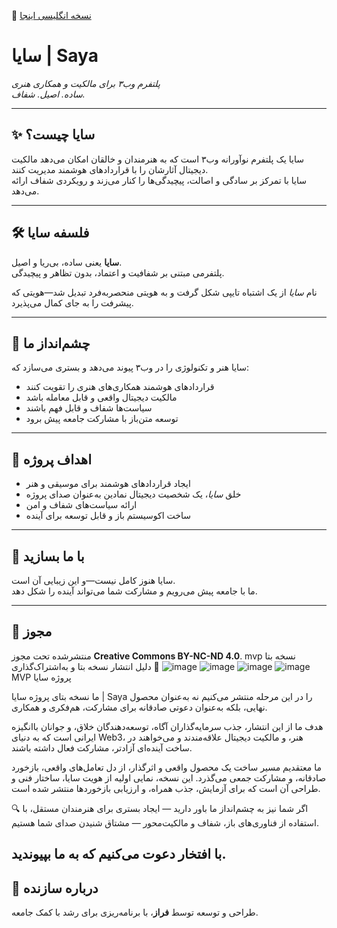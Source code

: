 📄 [نسخه انگلیسی اینجا](./README.en.md)

# سایا | Saya  
*پلتفرم وب۳ برای مالکیت و همکاری هنری*  
*ساده. اصیل. شفاف.*

---

## ✨ سایا چیست؟  

سایا یک پلتفرم نوآورانه وب۳ است که به هنرمندان و خالقان امکان می‌دهد مالکیت دیجیتال آثارشان را با قراردادهای هوشمند مدیریت کنند.  
سایا با تمرکز بر سادگی و اصالت، پیچیدگی‌ها را کنار می‌زند و رویکردی شفاف ارائه می‌دهد.

---

## 🛠️ فلسفه سایا  

**سایا** یعنی ساده، بی‌ریا و اصیل.  
پلتفرمی مبتنی بر شفافیت و اعتماد، بدون تظاهر و پیچیدگی.  

نام *سایا* از یک اشتباه تایپی شکل گرفت و به هویتی منحصربه‌فرد تبدیل شد—هویتی که پیشرفت را به جای کمال می‌پذیرد.

---

## 🚀 چشم‌انداز ما  

سایا هنر و تکنولوژی را در وب۳ پیوند می‌دهد و بستری می‌سازد که:  
- قراردادهای هوشمند همکاری‌های هنری را تقویت کنند  
- مالکیت دیجیتال واقعی و قابل معامله باشد  
- سیاست‌ها شفاف و قابل فهم باشند  
- توسعه متن‌باز با مشارکت جامعه پیش برود  

---

## 🎯 اهداف پروژه  

- ایجاد قراردادهای هوشمند برای موسیقی و هنر  
- خلق *سایا*، یک شخصیت دیجیتال نمادین به‌عنوان صدای پروژه  
- ارائه سیاست‌های شفاف و امن  
- ساخت اکوسیستم باز و قابل توسعه برای آینده  

---

## 🤝 با ما بسازید  

سایا هنوز کامل نیست—و این زیبایی آن است.  
ما با جامعه پیش می‌رویم و مشارکت شما می‌تواند آینده را شکل دهد.  

---

## 📜 مجوز  

منتشرشده تحت مجوز **Creative Commons BY-NC-ND 4.0**.
mvp نسخه بتا
![image](https://github.com/user-attachments/assets/5bfe7594-425d-42db-bbeb-db4b82be6fda)
![image](https://github.com/user-attachments/assets/3d42ade2-e1c0-47f3-b6c3-c1832b403da4)
![image](https://github.com/user-attachments/assets/70787d7e-705b-46b9-ac85-d2d8910e06a9)
![image](https://github.com/user-attachments/assets/af3da40e-5777-4c4c-8d28-a8aed200f033)
📌 دلیل انتشار نسخه بتا و به‌اشتراک‌گذاری MVP پروژه سایا

ما نسخه بتای پروژه سایا | Saya را در این مرحله منتشر می‌کنیم نه به‌عنوان محصول نهایی، بلکه به‌عنوان دعوتی صادقانه برای مشارکت، هم‌فکری و همکاری.

هدف ما از این انتشار، جذب سرمایه‌گذاران آگاه، توسعه‌دهندگان خلاق، و جوانان باانگیزه ایرانی است که به دنیای Web3، هنر، و مالکیت دیجیتال علاقه‌مندند و می‌خواهند در ساخت آینده‌ای آزادتر، مشارکت فعال داشته باشند.

ما معتقدیم مسیر ساخت یک محصول واقعی و اثرگذار، از دل تعامل‌های واقعی، بازخورد صادقانه، و مشارکت جمعی می‌گذرد. این نسخه، نمایی اولیه از هویت سایا، ساختار فنی و طراحی آن است که برای آزمایش، جذب همراه، و ارزیابی بازخوردها منتشر شده است.

🔍 اگر شما نیز به چشم‌انداز ما باور دارید — ایجاد بستری برای هنرمندان مستقل، با استفاده از فناوری‌های باز، شفاف و مالکیت‌محور — مشتاق شنیدن صدای شما هستیم.

با افتخار دعوت می‌کنیم که به ما بپیوندید.
---

## 👤 درباره سازنده  

طراحی و توسعه توسط **فراز**، با برنامه‌ریزی برای رشد با کمک جامعه.
